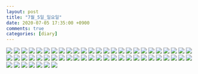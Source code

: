 ```yaml
---
layout: post
title: "7월_5일_일요일"
date: 2020-07-05 17:35:00 +0900
comments: true 
categories: [diary] 
---
```

![](https://blogfiles.pstatic.net/MjAyMDA3MDVfMTMg/MDAxNTkzOTM4MDcxNDkw.dL0aBneJK6qMmw0ZGt16BvP6xgUW4w8fERFbgJDVlr8g.jE5jX4ATUlE7jS6rKfb7EWyi5ZNaNjWRezHcoAg6mMcg.JPEG.hotleve/NaverBlog_20200705_173430_00.jpg?type=w1) 
![](https://blogfiles.pstatic.net/MjAyMDA3MDVfMjc4/MDAxNTkzOTM4MDcyNDM4.zKFwgBkqRKkc18E2rOq046-RyrpgsWSZxdzzGkWd-Scg.4rXRulowWB0TVgdiNOx6CgePpLh-WfgJjZHvO2tVIcAg.JPEG.hotleve/NaverBlog_20200705_173431_01.jpg?type=w1) 
![](https://blogfiles.pstatic.net/MjAyMDA3MDVfMTcg/MDAxNTkzOTM4MDczNDgx.JjHPAZ4bOetgeyhNduCAzl_GmVmYsL38mOO8aJDkDOMg.sHjJeNONvR5HfWkEhXpqdz2tDiva2GtIbZvgLqYtHNAg.JPEG.hotleve/NaverBlog_20200705_173432_02.jpg?type=w1) 
![](https://blogfiles.pstatic.net/MjAyMDA3MDVfMjE2/MDAxNTkzOTM4MDc0NDY1.yjifXHcBAPhgNTX6uumSC9r9ipMsj8Kr7Kd8okVv2QEg.weSvt9rJ-qUgOsYWaRoFF9Q_Q1UjatgZjnp-sIkfNHog.JPEG.hotleve/NaverBlog_20200705_173433_03.jpg?type=w1) 
![](https://blogfiles.pstatic.net/MjAyMDA3MDVfOTMg/MDAxNTkzOTM4MDc1MzQx.AZ93DZfzzs8WhQWdbpoWnep8hkvi1-Zeeb3Vt6d4yMUg.cri9jlrafXBTpg5-JxSz1uDIFXQTyCp0UYZcu1lNkIQg.JPEG.hotleve/NaverBlog_20200705_173434_04.jpg?type=w1) 
![](https://blogfiles.pstatic.net/MjAyMDA3MDVfMTI1/MDAxNTkzOTM4MDc2NDQ5.5WDjHqG5vUSYFl56b-QrRulV2K5PlGzXWZhwk9A7ev4g.qjK8BhDSBTiG-jUNHLjAaCgUzCGAFS-ubcKcl1z1kL0g.JPEG.hotleve/NaverBlog_20200705_173435_05.jpg?type=w1) 
![](https://blogfiles.pstatic.net/MjAyMDA3MDVfMTk0/MDAxNTkzOTM4MDc3Mjg4.t0wGaY7R5hvj6TDR7U5vkNWgXJpX-__MiyhQ58fmkPAg.eyFjiProuTWS9zUkxygKt3htt3SfLhAPQs0Rz9W0WGog.JPEG.hotleve/NaverBlog_20200705_173436_06.jpg?type=w1) 
![](https://blogfiles.pstatic.net/MjAyMDA3MDVfMTI1/MDAxNTkzOTM4MDc4MzYx.xHEuFlAx9LpdZD6U0FGh6n6dqlJoNvJBZ9NpJSvSEw0g.st6xFHE5czaj_MCbnumfzIUlPi9sc-CZfXZs0gt5KQgg.JPEG.hotleve/NaverBlog_20200705_173437_07.jpg?type=w1) 
![](https://blogfiles.pstatic.net/MjAyMDA3MDVfMTU0/MDAxNTkzOTM4MDc5MTMw.BqkGjDvCbFcWOw6Q17q5RkFNtU-IqommcK_j8z1Npm8g.Yr76nfOXu41LnJlqPOjfBjKUkz3IZ7E4mqXWVD2sW4sg.JPEG.hotleve/NaverBlog_20200705_173438_08.jpg?type=w1) 
![](https://blogfiles.pstatic.net/MjAyMDA3MDVfMTMz/MDAxNTkzOTM4MDgwNDM3.gJB1KNR6RXXeiVwSD00G_0CRQ7SGBvBsb02s5-70m8kg.HP7ph7E-A29C-LxQ5QnjX85fJvzroknScxVAekjxj0og.JPEG.hotleve/NaverBlog_20200705_173439_09.jpg?type=w1) 
![](https://blogfiles.pstatic.net/MjAyMDA3MDVfODkg/MDAxNTkzOTM4MDgxNTA1.7vLbgnOoZ-ThRgT1nVmm6d-ZnaYR8GGgQPeUBy5rvnkg.W9iGGrU1Rzk-U9soffSMYlLFE06pf3NrFuy5Mf9kbvUg.JPEG.hotleve/NaverBlog_20200705_173440_10.jpg?type=w1) 
![](https://blogfiles.pstatic.net/MjAyMDA3MDVfMTEy/MDAxNTkzOTM4MDgyMjQ2.DKlQlDJqkw4m8eKsrnCa-yuBb8F-CykEnzar5tG9cYQg.w9iH6AxBFOUwSLTZZSBPJwQ7uj609yy1gobk_m1vYCog.JPEG.hotleve/NaverBlog_20200705_173441_11.jpg?type=w1) 
![](https://blogfiles.pstatic.net/MjAyMDA3MDVfMTAx/MDAxNTkzOTM4MDgzMjM5.UdNY1VV0CWlK6vC_y8ZjJjroSPRWdkjuZtvytomZLYgg.AI9gFbUIvo3Yp0J0UT9tzhIRm7MWPxdYhZrGbDZ7BCUg.JPEG.hotleve/NaverBlog_20200705_173442_12.jpg?type=w1) 
![](https://blogfiles.pstatic.net/MjAyMDA3MDVfMTY1/MDAxNTkzOTM4MDg0MTc4.tOXQ9j7xmGfjAiatBMtbgc3ArhaN7sJBhNMSreE2-jkg.s1rz_ZHGX6YRPjZ8oAWRHW_vbJ9mb-phMSfsLf8C2JAg.JPEG.hotleve/NaverBlog_20200705_173443_13.jpg?type=w1) 
![](https://blogfiles.pstatic.net/MjAyMDA3MDVfMjA3/MDAxNTkzOTM4MDg1MzEx.dMjNwwKxkiF2-Gw4y0YgDYb-cHcB6Xzo5dxQTzEsgvQg.EHzbdj0afX9HSF-4luTlFWh_iJb2QbUy108WPsrGQbQg.JPEG.hotleve/NaverBlog_20200705_173444_14.jpg?type=w1) 
![](https://blogfiles.pstatic.net/MjAyMDA3MDVfMjE0/MDAxNTkzOTM4MDg3ODU1.uCcCzugB-rrn48haxoVHlCXB7EAFc-53BloPwH1iuVgg.Lin-lwWhIr3QxM6jh1yBWtxbCEG2htgfYpv3W2rtqBEg.JPEG.hotleve/NaverBlog_20200705_173446_16.jpg?type=w1) 
![](https://blogfiles.pstatic.net/MjAyMDA3MDVfMjk5/MDAxNTkzOTM4MDg4ODg1.II_qP9qHGHEP4aU2OyWLvWSiIIlbaN98e0F9IlUIaFUg.WdwEDmaSfu4TnUmSJcGUsB4EngHwWvd6O8v-LTfk0QMg.JPEG.hotleve/NaverBlog_20200705_173448_17.jpg?type=w1) 
![](https://blogfiles.pstatic.net/MjAyMDA3MDVfMjQg/MDAxNTkzOTM4MDg5NzA1.5PB4OPtJa3JWK-RNYclqYcGpntvD0mRVq-Bs4jQ5_qMg.ghiRi7yK91ovNT0kWf_mBihsUEClSpW2o5XEkCMQUlsg.JPEG.hotleve/NaverBlog_20200705_173449_18.jpg?type=w1) 
![](https://blogfiles.pstatic.net/MjAyMDA3MDVfMTQz/MDAxNTkzOTM4MDkwNzgy.s7BPRJcKY_Cw6Qddhvbw6gcgNRexum3F0UwYlkOn7Vgg.e8x3tGn9yqFGqYWS3ju5-Jc-6iRzH-LU9mcx6dVlV98g.JPEG.hotleve/NaverBlog_20200705_173450_19.jpg?type=w1) 
![](https://blogfiles.pstatic.net/MjAyMDA3MDVfMjU1/MDAxNTkzOTM4MDkxNTQx.K_zGPu9YmUOPQWcneIJ09ZT5dhZpFbaWsmVx95On-gsg.MCphJNX1cycYT6CsYAzMhJhrN42o569sY-NswG4lrQUg.JPEG.hotleve/NaverBlog_20200705_173451_20.jpg?type=w1) 
![](https://blogfiles.pstatic.net/MjAyMDA3MDVfMjU5/MDAxNTkzOTM4MDkyMjMz.-kZ18Ac52sdbGC6K-g_KycYQ-XAcM-AlYmtQPRtgQ5Qg.hDJDHSR_DSZRpNlFSgCSM-JUgZ19jXeox_r0H7NK1uAg.JPEG.hotleve/NaverBlog_20200705_173451_21.jpg?type=w1) 
![](https://blogfiles.pstatic.net/MjAyMDA3MDVfMTM4/MDAxNTkzOTM4MDkzMTY2.y8CIyl5c1WdXMnbMNY3HpfxaQM2VqSxT6AIf4v2vNQIg.UKJaF26TMFzdyN6PQ2xPTjvKfi0fEWpUJ9sEDjkTxRYg.JPEG.hotleve/NaverBlog_20200705_173452_22.jpg?type=w1) 
![](https://blogfiles.pstatic.net/MjAyMDA3MDVfMTYy/MDAxNTkzOTM4MDk0MjEy.XcZvB2DU4PB3u1ACQZm3V88x9AIVvFQshgF_9atFHCkg.sxyYb0IUKrOE300QN_VgaeagW3bbxUDQYx9h8e46pakg.JPEG.hotleve/NaverBlog_20200705_173453_23.jpg?type=w1) 
![](https://blogfiles.pstatic.net/MjAyMDA3MDVfMTYg/MDAxNTkzOTM4MDk1MjQw.sYwbLzEQs0XLjzY5IUJhjwAgoZtn3P2C4muDsRIrKEwg.rwdx3-y7HldyDPPOwO-egIx9YM9TstpbKUx2g-Gpk28g.JPEG.hotleve/NaverBlog_20200705_173454_24.jpg?type=w1) 
![](https://blogfiles.pstatic.net/MjAyMDA3MDVfMTYz/MDAxNTkzOTM4MDk2MDAx.0mHd6HIiERWR8b1ZlZlZ9np9M7K27WP72otdqX3VcsIg.f3UXEysznfVtf8Xw6KOWPgE-QT-DOhkE5avormLTefsg.JPEG.hotleve/NaverBlog_20200705_173455_25.jpg?type=w1) 
![](https://blogfiles.pstatic.net/MjAyMDA3MDVfMjkw/MDAxNTkzOTM4MDk3MDQy.TW4nbEgOrEjbEfS_akCdnmC78QLtLvgWPh8rzjTCHsUg.uUwa7l1t_QL-hUqWEf_Hv7VtMoLb_3FVNl6EmQJaRGog.JPEG.hotleve/NaverBlog_20200705_173456_26.jpg?type=w1) 
![](https://blogfiles.pstatic.net/MjAyMDA3MDVfMTk0/MDAxNTkzOTM4MDk3OTQy.LdxvbVXdulv7ThCyf3mKWqo3ENuVcasYR4EmZgkYHkIg.84SFta2RsXPK0s2k7RS3YaL8AFy29zpHtdh9CLubifgg.JPEG.hotleve/NaverBlog_20200705_173457_27.jpg?type=w1) 
![](https://blogfiles.pstatic.net/MjAyMDA3MDVfMTIy/MDAxNTkzOTM4MDk4OTg0.OCxdg5O6_Tn8cmOiz9FY8d4csYesxvoaFC3spxA00n0g.XKuwoYLQQGbflyjkO3E4mPsfWZP1_vC9oeGefkKEGi8g.JPEG.hotleve/NaverBlog_20200705_173458_28.jpg?type=w1) 
![](https://blogfiles.pstatic.net/MjAyMDA3MDVfODMg/MDAxNTkzOTM4MTAwMTUy.9oXyxS9LvMMi0uH6SQ1jfT6mdnellXMxgT4nChMxxx4g.Lkh7SArrheWuczXpIvm82TURFbaf4uL6EZ5Z7COBpHog.JPEG.hotleve/NaverBlog_20200705_173459_29.jpg?type=w1) 
![](https://blogfiles.pstatic.net/MjAyMDA3MDVfNzUg/MDAxNTkzOTM4MTAwOTcx.fAghgnP14_Ua9Ql8wUT7CR55KT02gNU3-1g3DiVxRLgg.N0id3v6PIRH7p3thrlbHEFBoHXR6POeeJWG6P9ijdRwg.JPEG.hotleve/NaverBlog_20200705_173500_30.jpg?type=w1) 
![](https://blogfiles.pstatic.net/MjAyMDA3MDVfODAg/MDAxNTkzOTM4MTAxNzk5.z4-GsIFfa0Xa_g-DYszl2vp0vGN-xfcb1aNXj_MHziAg.wCKKvjDQ5gouGs5-6U7GW4YtSozxpmjOB_JeW6z-8kAg.JPEG.hotleve/NaverBlog_20200705_173501_31.jpg?type=w1) 
![](https://blogfiles.pstatic.net/MjAyMDA3MDVfMTA5/MDAxNTkzOTM4MTAyNzkw.n1qb_HJmkD5hHDLW5iynfl-iOOaIHcK1LiR5N0X1UiAg.VjwXDEjwwfz0GenzOTCe8C7eNTxai3sI-tlbiCHW1m0g.JPEG.hotleve/NaverBlog_20200705_173502_32.jpg?type=w1) 
![](https://blogfiles.pstatic.net/MjAyMDA3MDVfMTc2/MDAxNTkzOTM4MTAzNTg4.boAXc4XgqJ1ISxHOxzSCfIp2kjNDEMeGvwJv0RAVTW0g.HLiIV5qkFL3bthy3ITvKNf7w7dRx7pUVgrbvK2wqH1Mg.JPEG.hotleve/NaverBlog_20200705_173503_33.jpg?type=w1) 
![](https://blogfiles.pstatic.net/MjAyMDA3MDVfMTQz/MDAxNTkzOTM4MTA0MzEy.TXOkUNnIFp4MAzN6Ez_QJ-RERtGBXiX_NdVpxnd-lOAg.tSNkE_OpYehRdw_maBAnIl0jx770pL3ifWYHnVaSonkg.JPEG.hotleve/NaverBlog_20200705_173503_34.jpg?type=w1) 
![](https://blogfiles.pstatic.net/MjAyMDA3MDVfMjUw/MDAxNTkzOTM4MTA0OTk5.bqCySZ7xii0qb9RjmLowgp8-HtYct98--HD8-aAZnl0g.Z3GY31UIBtWk-yytiHH4Zf1grQztorapa2TJoxEKEy8g.JPEG.hotleve/NaverBlog_20200705_173504_35.jpg?type=w1) 
![](https://blogfiles.pstatic.net/MjAyMDA3MDVfNzUg/MDAxNTkzOTM4MTA2MDEz.ogSV1litTA-hqg2QuvizkbYOlvy9XtR3BHg5ZnTALwMg.WQbo3jjIKIF5JCOf3XW4PRL_2T7ke6ViOoDt4aLeBvcg.JPEG.hotleve/NaverBlog_20200705_173505_36.jpg?type=w1) 
![](https://blogfiles.pstatic.net/MjAyMDA3MDVfNjcg/MDAxNTkzOTM4MTA2ODIz.3fMbMOwWTvaIQ-QgReeZH1dkpJqo2H1RVETeYlQbZ4Eg.fIatnwo3RztoTCykZlc8lSrAu0jYN3Xfi1IhLyrbG1Yg.JPEG.hotleve/NaverBlog_20200705_173506_37.jpg?type=w1) 
![](https://blogfiles.pstatic.net/MjAyMDA3MDVfNjQg/MDAxNTkzOTM4MTA4MDE0.XY_X1FRZuNToCU3YOIvLZeDWrtqmjvc2RXONY8wYqhUg.kB4ROwbAEK7EMwcr1ulOyZt1XZGFlIJpZ86nIde0P0Ig.JPEG.hotleve/NaverBlog_20200705_173507_38.jpg?type=w1) 
![](https://blogfiles.pstatic.net/MjAyMDA3MDVfMTUx/MDAxNTkzOTM4MTA4ODEx.kzRMC2KqJ6KO29CNTmJoStSSBaK21ptmLq9jAA47imUg.LzbF30mFetzE6dgsXcKs8ktaUe4OD2tObcpAWYYMvKMg.JPEG.hotleve/NaverBlog_20200705_173508_39.jpg?type=w1) 
![](https://blogfiles.pstatic.net/MjAyMDA3MDVfODgg/MDAxNTkzOTM4MTA5NjA0.l9zDSbkxFfcD6h4klo-ONa5sqeah7Iw_bWdEA2bTh84g.cxfwN6R5QUm8QquIbMOxxl3Kys-A3wKB-vCSQdjF9X4g.JPEG.hotleve/NaverBlog_20200705_173509_40.jpg?type=w1) 
![](https://blogfiles.pstatic.net/MjAyMDA3MDVfMjYy/MDAxNTkzOTM4MTEwNTg1.fPXQTIy8LQhhAqU7BPzJsFFeb5KifHKg80LLCkOAT_sg.CvinOCfUnpm9fiQy1md_fyE8QV-vUTP2VtiSxlt0qJwg.JPEG.hotleve/NaverBlog_20200705_173509_41.jpg?type=w1) 
![](https://blogfiles.pstatic.net/MjAyMDA3MDVfMTEg/MDAxNTkzOTM4MTExMzkw.voF7RsC6WDA6joz8Ox1Lb8JtSV7ZRgBWX3GzlbDEr08g.TMISpCjtU_qrKaVpk6uTp5wqoMSSaA-6FdFLSNCe9aEg.JPEG.hotleve/NaverBlog_20200705_173510_42.jpg?type=w1) 
![](https://blogfiles.pstatic.net/MjAyMDA3MDVfNjUg/MDAxNTkzOTM4MTEyNTA5.73HOykwOd3BJSIKvY94wjchJPm5CRHdQkWe803HxAoQg.qSrrUBz0f9aexhnn6cA0OShtsmzIowjmUSKahOHkmlUg.JPEG.hotleve/NaverBlog_20200705_173511_43.jpg?type=w1) 
![](https://blogfiles.pstatic.net/MjAyMDA3MDVfNzkg/MDAxNTkzOTM4MTEzNDg2.BAQQLhVsnQ7Bz54QmpQimxvkigD3au9-oMoraDcjY0wg.41rDfkt_1avx4lwnv8ermiLhRhi3MJk6oZ3lEV0-1NQg.JPEG.hotleve/NaverBlog_20200705_173512_44.jpg?type=w1) 
![](https://blogfiles.pstatic.net/MjAyMDA3MDVfMzQg/MDAxNTkzOTM4MTE1NjQ5.GFqietAkHHllbiTWcpOS2QppPKEzIyacJ9_v3LFCJo8g.uix6h7T3jx1T9OVbDos4E6LED3u6EEBAHhcHFHFERVsg.JPEG.hotleve/NaverBlog_20200705_173515_45.jpg?type=w1) 
![](https://blogfiles.pstatic.net/MjAyMDA3MDVfMjAy/MDAxNTkzOTM4MTE2NjIy.OCl8rKC8EZ1WskD4MfxHm_Y0YC0wwPvLXw1PDkoTCq8g.cvooT4IrSRF6GHWINmA16LWNjBhbVVPufJII40R4jxog.JPEG.hotleve/NaverBlog_20200705_173515_46.jpg?type=w1) 
![](https://blogfiles.pstatic.net/MjAyMDA3MDVfMjkx/MDAxNTkzOTM4MTE3NjYx.-1RSZ6zkVVyIkZc4aROZ7MWf8nn0z-75KqHDeDOrE6og.6RKMqOd9jg2a3kTgOtJqUEr1X_Pff9JNrJ2tp_vMCo8g.JPEG.hotleve/NaverBlog_20200705_173517_47.jpg?type=w1) 
![](https://blogfiles.pstatic.net/MjAyMDA3MDVfOSAg/MDAxNTkzOTM4MTE4Njc1.zIx5hwFwpSfEYGsmhBzAYBAFl2-T3UZMV4lUmmWqZZUg.J3zIaMfOUaBWujZlZkC7hMx27zIBYn-m8OVShljd050g.JPEG.hotleve/NaverBlog_20200705_173517_48.jpg) 
![](https://blogfiles.pstatic.net/MjAyMDA3MDVfMTc5/MDAxNTkzOTM4MTIwMTc5.Q91NFhuQjFy5DQ525kKexnsz2vnIE5h4HUEg9EbEBx8g.0zW1BEeksjfOX3Gc8zv8oK8bZmharXMPauq7s-pMU-Qg.JPEG.hotleve/NaverBlog_20200705_173519_49.jpg?type=w1) 
![](https://blogfiles.pstatic.net/MjAyMDA3MDVfMTc0/MDAxNTkzOTM4NDk5NDAw.GhuIMmsH7xHWFXtTwFVu3f2Xgb2tRkEMijfOMac5YeYg.xUwFN-TVfDrqUrJeFQSLP4XMdU5a8guvDwNZejDwpOwg.JPEG.hotleve/ronell.jpg?type=w1) 
![](https://blogfiles.pstatic.net/MjAyMDA3MDVfMjE1/MDAxNTkzOTM4NDk5NzY3.G5TjbqyCDm146ND88c2aX0ea1Y2RfPqdzaJWDxZrfoAg.wSH-M6MVdCzJNkGFiMgHhUFM05dsR1QHCp_HnxlbU2sg.JPEG.hotleve/screen_shot_2017-10-18_at_12.53.27_pm_3_-_h_2017.jpg?type=w1) 
![](https://blogfiles.pstatic.net/MjAyMDA3MDVfMTM3/MDAxNTkzOTM4NTAwMTY3.IqOxjBJPnjTAuc26FxeOuYUKeKrMfu2aWD8K1qNbXdEg.fuXI3Zbj5TAPuV2BHv-M4xtZUgu8gUKmph-cIzrmd1Ag.JPEG.hotleve/%EB%8B%A4%EC%9A%B4%EB%A1%9C%EB%93%9C_%282%29.jpg?type=w1) 
![](https://blogfiles.pstatic.net/MjAyMDA3MDVfMTUw/MDAxNTkzOTM4NTAwNDQ3.ZHlQ649mHLAdlaFJGMmsM4n2CsIexJLqXsKAhCc0iMog.YJbU9Pq5eSOXXNk3eARY_b7aiSejmubaXRhbbJ-n_Mwg.JPEG.hotleve/stabbing.jpg?type=w1) 
![](https://blogfiles.pstatic.net/MjAyMDA3MDVfNiAg/MDAxNTkzOTM4NTAwODU3.I7AxhDachs-d8zHL0H8vatmmktNuztiMj0CsWHnuYqIg.A7zG3Mt4hd-gBToDKUmZbh7Gz2BZqzoxlT0bFSpDJvAg.JPEG.hotleve/EYOYY_8U4AAbEt7.jpg?type=w1) 
![](https://blogfiles.pstatic.net/MjAyMDA3MDVfMTkx/MDAxNTkzOTM4NTAxMTgy.iupUPL2119p3MZCJA0mUrroAQk4sAD_1FrkD9y25Txog.gdFokYAZBnQPoyLaE4wj673CIsASS9kw0e9eRnZoJ4kg.JPEG.hotleve/nTsCfPUI_aQKLXx.jpg?type=w1) 
![](https://blogfiles.pstatic.net/MjAyMDA3MDVfMzkg/MDAxNTkzOTM4NTAxNDk1.zraJTh7B6O5sIs3ydtgPXrO7fE-DAWkJGhBjlbr_BCQg.vRSJ4bdXMqKQU1TLAzjVIIzaHusD_1DKE88ywfamseAg.JPEG.hotleve/b3bd6ee2cd15b752477384846ed16ff1.jpg?type=w1) 
![](https://blogfiles.pstatic.net/MjAyMDA3MDVfMTQ0/MDAxNTkzOTM4NTAxNzk0.tiKaWFmuEAnpKzBVusF2bEHoLCA_76PwFKNRbC3tZ5Ag.WYGA5lYhTjKVgCnU32BAp6EJT6-3no4eoxp8qwtJ7VEg.JPEG.hotleve/IMG_7450.jpg?type=w1) 
